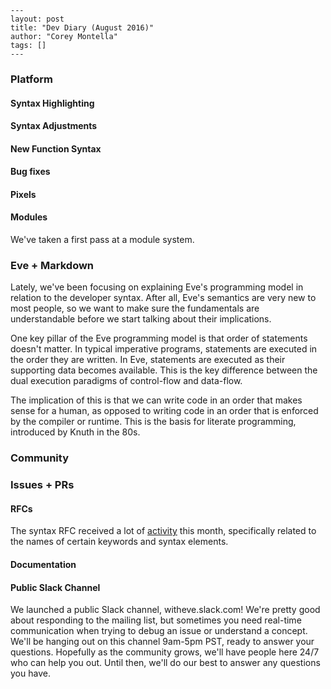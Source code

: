 ```
---
layout: post
title: "Dev Diary (August 2016)"
author: "Corey Montella"
tags: []
---
```

### Platform

#### Syntax Highlighting

#### Syntax Adjustments

#### New Function Syntax

#### Bug fixes 

#### Pixels

#### Modules

We've taken a first pass at a module system.

### Eve + Markdown

Lately, we've been focusing on explaining Eve's programming model in relation to the developer syntax. After all, Eve's semantics are very new to most people, so we want to make sure the fundamentals are understandable before we start talking about their implications.

One key pillar of the Eve programming model is that order of statements doesn't matter. In typical imperative programs, statements are executed in the order they are written. In Eve, statements are executed as their supporting data becomes available. This is the key difference between the dual execution paradigms of control-flow and data-flow. 

The implication of this is that we can write code in an order that makes sense for a human, as opposed to writing code in an order that is enforced by the compiler or runtime. This is the basis for literate programming, introduced by Knuth in the 80s.

### Community

### Issues + PRs

#### RFCs

The syntax RFC received a lot of [activity](https://github.com/witheve/rfcs/issues/4) this month, specifically related to the names of certain keywords and syntax elements.

#### Documentation

#### Public Slack Channel

We launched a public Slack channel, witheve.slack.com! We're pretty good about responding to the mailing list, but sometimes you need real-time communication when trying to debug an issue or understand a concept. We'll be hanging out on this channel 9am-5pm PST, ready to answer your questions. Hopefully as the community grows, we'll have people here 24/7 who can help you out. Until then, we'll do our best to answer any questions you have.